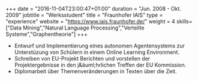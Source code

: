 +++
date = "2016-11-04T23:00:47+01:00"
duration = "Jun. 2008 - Okt. 2009"
jobtitle = "Werksstudent"
title = "Fraunhofer IAIS"
type = "experience"
website = "https://www.iais.fraunhofer.de/"
weight = 4
skills=["Data Mining","Natural Language Processing","Verteilte Systeme","Graphentheorie"]
+++
* Entwurf und Implementierung eines autonomen Agentensystems zur Unterst&uuml;zung von Sch&uuml;lern in einem Online Learning Environment.
* Schreiben von EU-Projekt Berichten und vorstellen der Projektergebnisse in den j&&auml;uml;hrlichen Treffen der EU Kommission.
* Diplomarbeit &uuml;ber Themenver&auml;nderungen in Texten &uuml;ber die Zeit.
